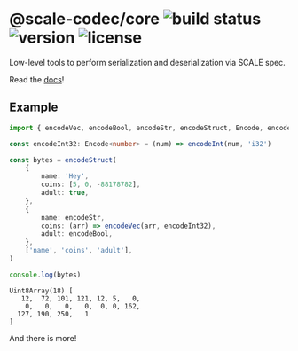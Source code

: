 # @scale-codec/core ![build status](https://img.shields.io/github/checks-status/soramitsu/scale-codec-js-library/master) ![version](https://img.shields.io/npm/v/@scale-codec/core) ![license](https://img.shields.io/npm/l/@scale-codec/core)

Low-level tools to perform serialization and deserialization via SCALE spec.

Read the [docs](https://soramitsu.github.io/scale-codec-js-library/guide/core)!

## Example

```ts
import { encodeVec, encodeBool, encodeStr, encodeStruct, Encode, encodeInt } from '@scale-codec/core'

const encodeInt32: Encode<number> = (num) => encodeInt(num, 'i32')

const bytes = encodeStruct(
    {
        name: 'Hey',
        coins: [5, 0, -88178782],
        adult: true,
    },
    {
        name: encodeStr,
        coins: (arr) => encodeVec(arr, encodeInt32),
        adult: encodeBool,
    },
    ['name', 'coins', 'adult'],
)

console.log(bytes)
```

```
Uint8Array(18) [
   12,  72, 101, 121, 12, 5,   0,
    0,   0,   0,   0,  0, 0, 162,
  127, 190, 250,   1
]
```

And there is more!
